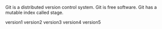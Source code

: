 Git is a distributed version control system.
Git is free software.
Git has a mutable index called stage.


version1
version2
version3
version4
version5

